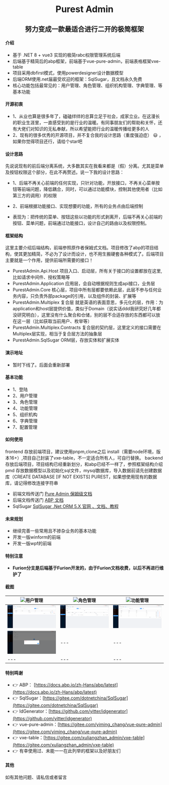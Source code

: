 <div align="center"><h1>Purest Admin</h1></div>
<div align="center"><h2>努力变成一款最适合进行二开的极简框架</h2></div>

#### 介绍
* 基于 .NET 8 + vue3 实现的极简rabc权限管理系统后端
* 后端基于精简后的abp框架，前端基于vue-pure-admin，前端表格框架vxe-table
* 项目采用dbfirst模式，使用powerdesigner设计数据模型
* 后端ORM使用.net届最受欢迎的框架：SqlSugar，且文档永久免费
* 核心功能包括最常见的：用户管理、角色管理、组织机构管理、字典管理、等基本功能

#### 开源初衷

* 1、从业也算是很多年了，磕磕绊绊的总算立足于社会，成家立业。在这漫长的职业生涯里，一直感受到的是行业的温暖。有同事朋友们的帮助和关怀，还有大佬们对知识的无私奉献，所以希望能把行业的温暖传播给更多的人
* 2、现有的很多优秀的开源项目，并不复合我的设计思路（重度强迫症） :smiley: ，如果你觉得项目还行，请给个star吧

#### 设计思路

先说说现有的前后端分离系统，大多数其实在我看来都是（假）分离。尤其是菜单及按钮权限这个部分，在此不再赘述。说一下我的设计思路：

* 1、后端不再关心前端的任何实现，只针对功能，开放接口，不再关心菜单按钮等前端问题，降低耦合，同时，可以通过功能模块，控制其他使用者（比如第三方的调用）的权限
* 2、前端根据功能接口、实现想要的功能，所有的业务点由后端控制

* 表现为：把传统的菜单、按钮这些以功能的形式剥离开，后端不再关心前端的按钮、菜单问题，前端通过功能接口，设计自己的路由以及权限控制。

#### 框架结构

这里主要介绍后端结构，前端参照原作者保姆式文档。项目修改了abp的项目结构，使其更加精简，不必为了设计而设计，也不用生搬硬套各种模式了。后端项目主要就是一个作用，提供前端所需要的接口！

* PurestAdmin.Api.Host  项目入口、启动层，所有关于接口的设置都放在这里,比如请求中间件、授权策略等
* PurestAdmin.Application 应用层，会自动根据规则生成api接口，业务层
* PurestAdmin.Core 核心层，项目中所有层都要依赖此层，此层不参与任何业务内容，只负责外部package的引用，以及组件的封装、扩展等
* PurestAdmin.Multiplex 复合层 就是英语的表面意思，多元化的层，作用：为application和host层提供价值，类似于Domain（说实话ddd我研究好几年都没研究明白），这里没有什么聚合和仓储，别的层不合适存放的东西都可以放在这一层（比如获取当前用户、枚举等）
* PurestAdmin.Multiplex.Contracts 复合层的契约层，这里定义的接口需要在Multiplex层实现，相当于复合层方法的抽象层
* PurestAdmin.SqlSugar ORM层，存放实体和扩展实体

#### 演示地址

- 暂时下线了。后面会重新部署

#### 基本功能

- 1、登陆
- 2、用户管理
- 3、角色管理
- 4、功能管理
- 5、组织机构
- 6、字典管理
- 7、配置管理

#### 如何使用
frontend 存放前端项目，建议使用pnpm,clone之后 install（需要node环境，版本16+）,项目自己封装了vxe-table，不一定适合所有人，可自行替换。
backend 存放后端项目，项目结构已经重新划分，和abp已经不一样了，参照框架结构介绍
pmd 存放数据模型以及初始化sql文件，mysql数据库，导入数据前请先创建数据库（CREATE DATABASE [IF NOT EXISTS] PUREST，如果想使用现有的数据库，请记得修改连接字符串


* 前端文档传送门 [Pure Admin 保姆级文档](https://yiming_chang.gitee.io/pure-admin-doc/pages/introduction) 
* 后端文档传送门 [ABP 文档](https://docs.abp.io/zh-Hans/abp/latest/Tutorials/Todo/Index?UI=NG&DB=EF)
* SqlSugar [SqlSugar .Net ORM 5.X 官网 、文档、教程](https://www.donet5.com/Home/Doc)


#### 未来规划

- 继续完善一些常用且不掺杂业务的基本功能
- 开发一版winform的前端
- 开发一版wpf的前端
 

#### 特别注意
 - **Furion分支是后端基于Furion开发的，由于Furion文档收费，以后不再进行维护了**


#### 截图

| ![用户管理](https://foruda.gitee.com/images/1694076900312622994/8793fa24_1438846.png "屏幕截图")  | ![角色管理](https://foruda.gitee.com/images/1694076921535694292/7210560b_1438846.png "屏幕截图")  | ![功能管理](https://foruda.gitee.com/images/1694076933911129502/a26b87b3_1438846.png "屏幕截图")  |
|---|---|---|
| ![组织机构](frontend/src/assets/organization.png) | ![字典管理](frontend/src/assets/dict.png) | ![系统配置管理](frontend/src/assets/systemconfig.png) |
|![修改个人信息、密码](frontend/src/assets/userinfo.png)|---|---|
|---|---|---|

#### 特别鸣谢
- 👉 ABP：  [https://docs.abp.io/zh-Hans/abp/latest](https://docs.abp.io/zh-Hans/abp/latest)
- 👉 SqlSugar：[https://gitee.com/dotnetchina/SqlSugar](https://gitee.com/dotnetchina/SqlSugar)
- 👉 IdGenerator：[https://github.com/yitter/idgenerator](https://github.com/yitter/idgenerator)
- 👉 vue-pure-admin：[https://gitee.com/yiming_chang/vue-pure-admin](https://gitee.com/yiming_chang/vue-pure-admin)
- 👉 vxe-table：[https://gitee.com/xuliangzhan_admin/vxe-table](https://gitee.com/xuliangzhan_admin/vxe-table)
- 👉 有幸使用过、未能一一在此列举的框架以及好朋友们

#### 其他
如有其他问题、请私信或者留言

